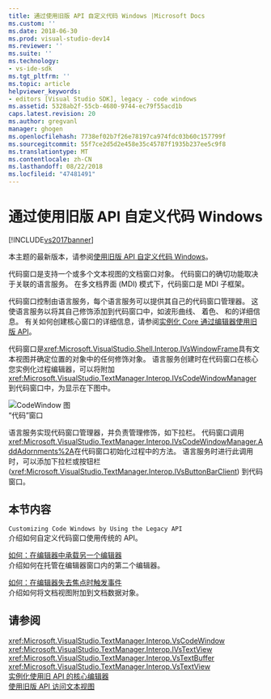 ```yaml
---
title: 通过使用旧版 API 自定义代码 Windows |Microsoft Docs
ms.custom: ''
ms.date: 2018-06-30
ms.prod: visual-studio-dev14
ms.reviewer: ''
ms.suite: ''
ms.technology:
- vs-ide-sdk
ms.tgt_pltfrm: ''
ms.topic: article
helpviewer_keywords:
- editors [Visual Studio SDK], legacy - code windows
ms.assetid: 5328ab2f-55cb-4680-9744-ec79f55acd1b
caps.latest.revision: 20
ms.author: gregvanl
manager: ghogen
ms.openlocfilehash: 7738ef02b7f26e78197ca974fdc03b60c157799f
ms.sourcegitcommit: 55f7ce2d5d2e458e35c45787f1935b237ee5c9f8
ms.translationtype: MT
ms.contentlocale: zh-CN
ms.lasthandoff: 08/22/2018
ms.locfileid: "47481491"
---
```

# <a name="customizing-code-windows-by-using-the-legacy-api"></a>通过使用旧版 API 自定义代码 Windows
[!INCLUDE[vs2017banner](../includes/vs2017banner.md)]

本主题的最新版本，请参阅[使用旧版 API 自定义代码 Windows](https://docs.microsoft.com/visualstudio/extensibility/customizing-code-windows-by-using-the-legacy-api)。  
  
代码窗口是支持一个或多个文本视图的文档窗口对象。 代码窗口的确切功能取决于关联的语言服务。 在多文档界面 (MDI) 模式下，代码窗口是 MDI 子框架。  
  
 代码窗口控制由语言服务，每个语言服务可以提供其自己的代码窗口管理器。 这使语言服务以将其自己修饰添加到代码窗口中，如波形曲线、 着色、 和的详细信息。 有关如何创建核心窗口的详细信息，请参阅[实例化 Core 通过编辑器使用旧版 API](../extensibility/instantiating-the-core-editor-by-using-the-legacy-api.md)。  
  
 代码窗口是<xref:Microsoft.VisualStudio.Shell.Interop.IVsWindowFrame>具有文本视图并确定位置的对象中的任何修饰对象。 语言服务创建时在代码窗口在核心您实例化过程编辑器，可以将附加<xref:Microsoft.VisualStudio.TextManager.Interop.IVsCodeWindowManager>到代码窗口中，为显示在下图中。  
  
 ![CodeWindow 图](../extensibility/media/vscodewindow.gif "vscodewindow")  
“代码”窗口  
  
 语言服务实现代码窗口管理器，并负责管理修饰，如下拉栏。 代码窗口调用<xref:Microsoft.VisualStudio.TextManager.Interop.IVsCodeWindowManager.AddAdornments%2A>在代码窗口初始化过程中的方法。 语言服务时进行此调用时，可以添加下拉栏或按钮栏 (<xref:Microsoft.VisualStudio.TextManager.Interop.IVsButtonBarClient>) 到代码窗口。  
  
## <a name="in-this-section"></a>本节内容  
 `Customizing Code Windows by Using the Legacy API`  
 介绍如何自定义代码窗口使用传统的 API。  
  
 [如何：在编辑器中承载另一个编辑器](../extensibility/how-to-host-an-editor-in-another-editor.md)  
 介绍如何在托管在编辑器窗口内的第二个编辑器。  
  
 [如何：在编辑器失去焦点时触发事件](../extensibility/how-to-fire-events-when-the-editor-loses-focus.md)  
 介绍如何将文档视图附加到文档数据对象。  
  
## <a name="see-also"></a>请参阅  
 <xref:Microsoft.VisualStudio.TextManager.Interop.VsCodeWindow>   
 <xref:Microsoft.VisualStudio.TextManager.Interop.IVsTextView>   
 <xref:Microsoft.VisualStudio.TextManager.Interop.VsTextBuffer>   
 <xref:Microsoft.VisualStudio.TextManager.Interop.VsTextView>   
 [实例化使用旧 API 的核心编辑器](../extensibility/instantiating-the-core-editor-by-using-the-legacy-api.md)   
 [使用旧版 API 访问文本视图](../extensibility/accessing-thetext-view-by-using-the-legacy-api.md)

